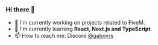 ### Hi there 👋

- 🔭 I'm currently working on projects related to FiveM.
- 🌱 I'm currently learning **React, Next.js and TypeScript**.
- 📫 How to reach me: Discord [@gabovrs](https://discord.com/users/543516877754728448)

<!--
**gabovrs/gabovrs** is a ✨ _special_ ✨ repository because its `README.md` (this file) appears on your GitHub profile.

Here are some ideas to get you started:

- 🔭 I’m currently working on ...
- 🌱 I’m currently learning ...
- 👯 I’m looking to collaborate on ...
- 🤔 I’m looking for help with ...
- 💬 Ask me about ...
- 📫 How to reach me: ...
- 😄 Pronouns: ...
- ⚡ Fun fact: ...
-->
